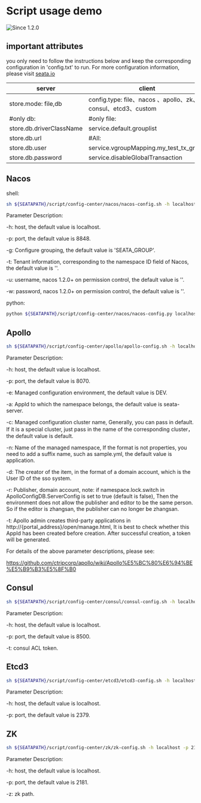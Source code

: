 # Script usage demo
![Since 1.2.0](https://img.shields.io/badge/Since%20-1.2.0-orange.svg?style=flat-square)

## important attributes 

you only need to follow the instructions below and keep the corresponding configuration in 'config.txt' to run. For more configuration information, please visit [seata.io](https://seata.io/)

| server                   | client                                                       |
| ------------------------ | ------------------------------------------------------------ |
| store.mode: file,db      | config.type: file、nacos 、apollo、zk、consul、etcd3、custom |
| #only db:                | #only file:                                                  |
| store.db.driverClassName | service.default.grouplist                                    |
| store.db.url             | #All:                                                        |
| store.db.user            | service.vgroupMapping.my_test_tx_group                       |
| store.db.password        | service.disableGlobalTransaction                             |

## Nacos
shell:
```bash
sh ${SEATAPATH}/script/config-center/nacos/nacos-config.sh -h localhost -p 8848 -g SEATA_GROUP -t 5a3c7d6c-f497-4d68-a71a-2e5e3340b3ca -u username -w password
```

Parameter Description:

-h: host, the default value is localhost.

-p: port, the default value is 8848.

-g: Configure grouping, the default value is 'SEATA_GROUP'.

-t: Tenant information, corresponding to the namespace ID field of Nacos, the default value is ''.

-u: username, nacos 1.2.0+ on permission control, the default value is ''.

-w: password, nacos 1.2.0+ on permission control, the default value is ''.

python:
```bash
python ${SEATAPATH}/script/config-center/nacos/nacos-config.py localhost:8848
```

## Apollo
```bash
sh ${SEATAPATH}/script/config-center/apollo/apollo-config.sh -h localhost -p 8070 -e DEV -a seata-server -c default -n application -d apollo -r apollo -t 3aa026fc8435d0fc4505b345b8fa4578fb646a2c
```
Parameter Description:

-h: host, the default value is localhost.

-p: port, the default value is 8070.

-e: Managed configuration environment, the default value is DEV.

-a: AppId to which the namespace belongs, the default value is seata-server.

-c: Managed configuration cluster name, Generally, you can pass in default. If it is a special cluster, just pass in the name of the corresponding cluster，the default value is default.

-n: Name of the managed namespace, If the format is not properties, you need to add a suffix name, such as sample.yml, the default value is application.

-d: The creator of the item, in the format of a domain account, which is the User ID of the sso system.

-r: Publisher, domain account, note: if namespace.lock.switch in ApolloConfigDB.ServerConfig is set to true (default is false), Then the environment does not allow the publisher and editor to be the same person. So if the editor is zhangsan, the publisher can no longer be zhangsan.

-t: Apollo admin creates third-party applications in http://{portal_address}/open/manage.html, It is best to check whether this AppId has been created before creation. After successful creation, a token will be generated.

For details of the above parameter descriptions, please see:

https://github.com/ctripcorp/apollo/wiki/Apollo%E5%BC%80%E6%94%BE%E5%B9%B3%E5%8F%B0

## Consul
```bash
sh ${SEATAPATH}/script/config-center/consul/consul-config.sh -h localhost -p 8500 -t XXX
```
Parameter Description:

-h: host, the default value is localhost.

-p: port, the default value is 8500.

-t: consul ACL token.

## Etcd3
```bash
sh ${SEATAPATH}/script/config-center/etcd3/etcd3-config.sh -h localhost -p 2379
```

Parameter Description:

-h: host, the default value is localhost.

-p: port, the default value is 2379.

## ZK
```bash
sh ${SEATAPATH}/script/config-center/zk/zk-config.sh -h localhost -p 2181 -z "/Users/zhangchenghui/zookeeper-3.4.14"
```
Parameter Description:

-h: host, the default value is localhost.

-p: port, the default value is 2181.

-z: zk path.

